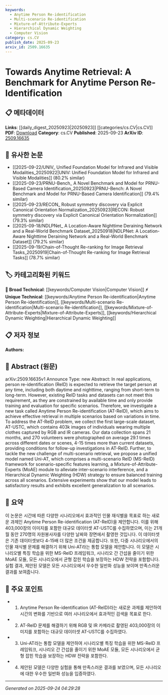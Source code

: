 ```yaml
---
keywords:
  - Anytime Person Re-identification
  - Multi-scenario Re-identification
  - Mixture-of-Attribute-Experts
  - Hierarchical Dynamic Weighting
  - Computer Vision
category: cs.CV
publish_date: 2025-09-23
arxiv_id: 2509.16635
---
```


<!-- KEYWORD_LINKING_METADATA:
{
  "processed_timestamp": "2025-09-24T04:29:28.906074",
  "vocabulary_version": "1.0",
  "selected_keywords": [
    "Anytime Person Re-identification",
    "Multi-scenario Re-identification",
    "Mixture-of-Attribute-Experts",
    "Hierarchical Dynamic Weighting",
    "Computer Vision"
  ],
  "rejected_keywords": [],
  "similarity_scores": {
    "Anytime Person Re-identification": 0.8,
    "Multi-scenario Re-identification": 0.78,
    "Mixture-of-Attribute-Experts": 0.77,
    "Hierarchical Dynamic Weighting": 0.75,
    "Computer Vision": 0.6
  },
  "extraction_method": "AI_prompt_based",
  "budget_applied": true,
  "candidates_json": {
    "candidates": [
      {
        "surface": "Anytime Person Re-identification",
        "canonical": "Anytime Person Re-identification",
        "aliases": [
          "AT-ReID"
        ],
        "category": "unique_technical",
        "rationale": "This is a novel task introduced in the paper, crucial for linking to related works in person re-identification.",
        "novelty_score": 0.85,
        "connectivity_score": 0.65,
        "specificity_score": 0.9,
        "link_intent_score": 0.8
      },
      {
        "surface": "Multi-scenario ReID",
        "canonical": "Multi-scenario Re-identification",
        "aliases": [
          "MS-ReID"
        ],
        "category": "unique_technical",
        "rationale": "This concept is central to the paper's contribution and aids in connecting to scenario-based retrieval studies.",
        "novelty_score": 0.75,
        "connectivity_score": 0.7,
        "specificity_score": 0.85,
        "link_intent_score": 0.78
      },
      {
        "surface": "Mixture-of-Attribute-Experts",
        "canonical": "Mixture-of-Attribute-Experts",
        "aliases": [
          "MoAE"
        ],
        "category": "unique_technical",
        "rationale": "This module is a unique approach proposed in the paper, relevant for linking to attribute-based learning methods.",
        "novelty_score": 0.8,
        "connectivity_score": 0.68,
        "specificity_score": 0.88,
        "link_intent_score": 0.77
      },
      {
        "surface": "Hierarchical Dynamic Weighting",
        "canonical": "Hierarchical Dynamic Weighting",
        "aliases": [
          "HDW"
        ],
        "category": "unique_technical",
        "rationale": "This strategy is a novel contribution that can be linked to dynamic weighting techniques in machine learning.",
        "novelty_score": 0.7,
        "connectivity_score": 0.66,
        "specificity_score": 0.82,
        "link_intent_score": 0.75
      },
      {
        "surface": "Computer Vision",
        "canonical": "Computer Vision",
        "aliases": [],
        "category": "broad_technical",
        "rationale": "This is a foundational field relevant to the paper's context, providing broad connectivity to related works.",
        "novelty_score": 0.3,
        "connectivity_score": 0.9,
        "specificity_score": 0.5,
        "link_intent_score": 0.6
      }
    ],
    "ban_list_suggestions": [
      "dataset",
      "model",
      "experiment",
      "performance"
    ]
  },
  "decisions": [
    {
      "candidate_surface": "Anytime Person Re-identification",
      "resolved_canonical": "Anytime Person Re-identification",
      "decision": "linked",
      "scores": {
        "novelty": 0.85,
        "connectivity": 0.65,
        "specificity": 0.9,
        "link_intent": 0.8
      }
    },
    {
      "candidate_surface": "Multi-scenario ReID",
      "resolved_canonical": "Multi-scenario Re-identification",
      "decision": "linked",
      "scores": {
        "novelty": 0.75,
        "connectivity": 0.7,
        "specificity": 0.85,
        "link_intent": 0.78
      }
    },
    {
      "candidate_surface": "Mixture-of-Attribute-Experts",
      "resolved_canonical": "Mixture-of-Attribute-Experts",
      "decision": "linked",
      "scores": {
        "novelty": 0.8,
        "connectivity": 0.68,
        "specificity": 0.88,
        "link_intent": 0.77
      }
    },
    {
      "candidate_surface": "Hierarchical Dynamic Weighting",
      "resolved_canonical": "Hierarchical Dynamic Weighting",
      "decision": "linked",
      "scores": {
        "novelty": 0.7,
        "connectivity": 0.66,
        "specificity": 0.82,
        "link_intent": 0.75
      }
    },
    {
      "candidate_surface": "Computer Vision",
      "resolved_canonical": "Computer Vision",
      "decision": "linked",
      "scores": {
        "novelty": 0.3,
        "connectivity": 0.9,
        "specificity": 0.5,
        "link_intent": 0.6
      }
    }
  ]
}
-->

# Towards Anytime Retrieval: A Benchmark for Anytime Person Re-Identification

## 📋 메타데이터

**Links**: [[daily_digest_20250923|20250923]] [[categories/cs.CV|cs.CV]]
**PDF**: [Download](https://arxiv.org/pdf/2509.16635.pdf)
**Category**: cs.CV
**Published**: 2025-09-23
**ArXiv ID**: [2509.16635](https://arxiv.org/abs/2509.16635)

## 🔗 유사한 논문
- [[2025-09-22/UNIV_ Unified Foundation Model for Infrared and Visible Modalities_20250922|UNIV: Unified Foundation Model for Infrared and Visible Modalities]] (80.2% similar)
- [[2025-09-23/PRNU-Bench_ A Novel Benchmark and Model for PRNU-Based Camera Identification_20250923|PRNU-Bench: A Novel Benchmark and Model for PRNU-Based Camera Identification]] (79.4% similar)
- [[2025-09-23/RECON_ Robust symmetry discovery via Explicit Canonical Orientation Normalization_20250923|RECON: Robust symmetry discovery via Explicit Canonical Orientation Normalization]] (79.3% similar)
- [[2025-09-18/NDLPNet_ A Location-Aware Nighttime Deraining Network and a Real-World Benchmark Dataset_20250918|NDLPNet: A Location-Aware Nighttime Deraining Network and a Real-World Benchmark Dataset]] (79.2% similar)
- [[2025-09-19/Chain-of-Thought Re-ranking for Image Retrieval Tasks_20250919|Chain-of-Thought Re-ranking for Image Retrieval Tasks]] (78.7% similar)

## 🏷️ 카테고리화된 키워드
**🧠 Broad Technical**: [[keywords/Computer Vision|Computer Vision]]
**⚡ Unique Technical**: [[keywords/Anytime Person Re-identification|Anytime Person Re-identification]], [[keywords/Multi-scenario Re-identification|Multi-scenario Re-identification]], [[keywords/Mixture-of-Attribute-Experts|Mixture-of-Attribute-Experts]], [[keywords/Hierarchical Dynamic Weighting|Hierarchical Dynamic Weighting]]

## 📋 저자 정보

**Authors:** 

## 📄 Abstract (원문)

arXiv:2509.16635v1 Announce Type: new 
Abstract: In real applications, person re-identification (ReID) is expected to retrieve the target person at any time, including both daytime and nighttime, ranging from short-term to long-term. However, existing ReID tasks and datasets can not meet this requirement, as they are constrained by available time and only provide training and evaluation for specific scenarios. Therefore, we investigate a new task called Anytime Person Re-identification (AT-ReID), which aims to achieve effective retrieval in multiple scenarios based on variations in time. To address the AT-ReID problem, we collect the first large-scale dataset, AT-USTC, which contains 403k images of individuals wearing multiple clothes captured by RGB and IR cameras. Our data collection spans 21 months, and 270 volunteers were photographed on average 29.1 times across different dates or scenes, 4-15 times more than current datasets, providing conditions for follow-up investigations in AT-ReID. Further, to tackle the new challenge of multi-scenario retrieval, we propose a unified model named Uni-AT, which comprises a multi-scenario ReID (MS-ReID) framework for scenario-specific features learning, a Mixture-of-Attribute-Experts (MoAE) module to alleviate inter-scenario interference, and a Hierarchical Dynamic Weighting (HDW) strategy to ensure balanced training across all scenarios. Extensive experiments show that our model leads to satisfactory results and exhibits excellent generalization to all scenarios.

## 📝 요약

이 논문은 시간에 따른 다양한 시나리오에서 효과적인 인물 재식별을 목표로 하는 새로운 과제인 Anytime Person Re-identification (AT-ReID)을 제안합니다. 이를 위해 403,000장의 이미지를 포함한 대규모 데이터셋 AT-USTC를 수집하였으며, 이는 21개월 동안 270명의 자원봉사자를 다양한 날짜와 장면에서 촬영한 것입니다. 이 데이터셋은 기존 데이터셋보다 4-15배 더 많은 조건을 제공합니다. 또한, 다중 시나리오에서의 인물 재식별 문제를 해결하기 위해 Uni-AT라는 통합 모델을 제안합니다. 이 모델은 시나리오별 특징 학습을 위한 MS-ReID 프레임워크, 시나리오 간 간섭을 줄이기 위한 MoAE 모듈, 모든 시나리오에서 균형 잡힌 학습을 보장하는 HDW 전략을 포함합니다. 실험 결과, 제안된 모델은 모든 시나리오에서 우수한 일반화 성능을 보이며 만족스러운 결과를 보여줍니다.

## 🎯 주요 포인트

- 1. Anytime Person Re-identification (AT-ReID)라는 새로운 과제를 제안하여 시간의 변화를 기반으로 여러 시나리오에서 효과적인 검색을 목표로 한다.
- 2. AT-ReID 문제를 해결하기 위해 RGB 및 IR 카메라로 촬영된 403,000장의 이미지를 포함하는 대규모 데이터셋 AT-USTC를 수집하였다.
- 3. Uni-AT라는 통합 모델을 제안하여 시나리오별 특징 학습을 위한 MS-ReID 프레임워크, 시나리오 간 간섭을 줄이기 위한 MoAE 모듈, 모든 시나리오에서 균형 잡힌 학습을 보장하는 HDW 전략을 포함한다.
- 4. 제안된 모델은 다양한 실험을 통해 만족스러운 결과를 보였으며, 모든 시나리오에 대한 우수한 일반화 성능을 입증하였다.


---

*Generated on 2025-09-24 04:29:28*